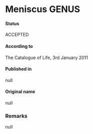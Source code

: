 Meniscus GENUS
=======

#### Status
ACCEPTED

#### According to
The Catalogue of Life, 3rd January 2011

#### Published in
null

#### Original name
null

### Remarks
null